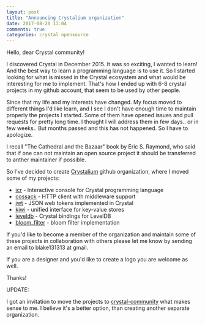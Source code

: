 ```yaml
---
layout: post
title: "Announcing Crystalium organization"
date: 2017-08-20 13:04
comments: true
categories: crystal opensource
---
```


Hello, dear Crystal community!

I discovered Crystal in December 2015. It was so exciting, I wanted to learn!
And the best way to learn a programming language is to use it. So I started looking for what
is missed in the Crystal ecosystem and what would be interesting for me to implement.
That's how I ended up with 6-8 crystal projects in my github account, that seem to be used
by other people.

Since that my life and my interests have changed. My focus moved to different things I'd like learn,
and I see I don't have enough time to maintain properly the projects I started.
Some of them have opened issues and pull requests for pretty long time. I thought I will address them
in few days.. or in few weeks.. But months passed and this has not happened. So I have to apologize.

I recall "The Cathedral and the Bazaar" book by Eric S. Raymond, who said that if one can not maintain
an open source project it should be transferred to anther maintainer if possible.

So I've decided to create [Crystalium](https://github.com/crystalium) github organization,
where I moved some of my projects:

* [icr](https://github.com/crystal-community/icr) - Interactive console for Crystal programming language
* [cossack](https://github.com/crystal-community/cossack) - HTTP client with middleware support
* [jwt](https://github.com/crystal-community/jwt) - JSON web tokens implemented in Crystal
* [kiwi](https://github.com/crystal-community/kiwi) - unified interface for key-value stores
* [leveldb](https://github.com/crystal-community/leveldb) - Crystal bindings for LevelDB
* [bloom_filter](https://github.com/crystal-community/bloom_filter) - bloom filter implementation

If you'd like to become a member of the organization and maintain
some of these projects in collaboration with others
please let me know by sending an email to blake131313 at gmail.

If you are a designer and you'd like to create a logo you are welcome as well.

Thanks!

UPDATE:

I got an invitation to move the projects to [crystal-community](https://github.com/crystal-community)
what makes sense to me. I believe it's a better option, than creating another separate organization.
